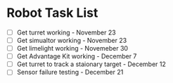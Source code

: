 # Robot Task List 

- [ ] Get turret working - November 23
- [ ] Get simualtor working - November 23
- [ ] Get limelight working - Novemeber 30
- [ ] Get Advantage Kit working - December 7
- [ ] Get turret to track a staionary target - December 12
- [ ] Sensor failure testing - December 21